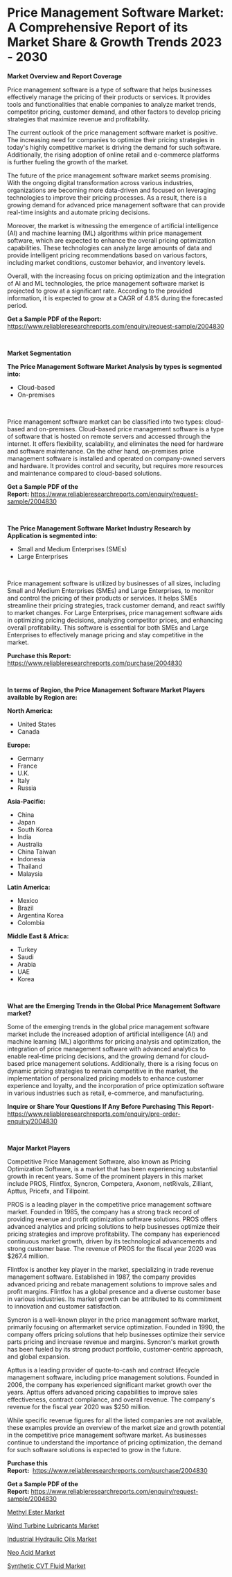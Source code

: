 <p><h1>Price Management Software Market: A Comprehensive Report of its Market Share & Growth Trends 2023 - 2030</h1></p><p><strong>Market Overview and Report Coverage</strong></p>
<p><p>Price management software is a type of software that helps businesses effectively manage the pricing of their products or services. It provides tools and functionalities that enable companies to analyze market trends, competitor pricing, customer demand, and other factors to develop pricing strategies that maximize revenue and profitability.</p><p>The current outlook of the price management software market is positive. The increasing need for companies to optimize their pricing strategies in today's highly competitive market is driving the demand for such software. Additionally, the rising adoption of online retail and e-commerce platforms is further fueling the growth of the market.</p><p>The future of the price management software market seems promising. With the ongoing digital transformation across various industries, organizations are becoming more data-driven and focused on leveraging technologies to improve their pricing processes. As a result, there is a growing demand for advanced price management software that can provide real-time insights and automate pricing decisions.</p><p>Moreover, the market is witnessing the emergence of artificial intelligence (AI) and machine learning (ML) algorithms within price management software, which are expected to enhance the overall pricing optimization capabilities. These technologies can analyze large amounts of data and provide intelligent pricing recommendations based on various factors, including market conditions, customer behavior, and inventory levels.</p><p>Overall, with the increasing focus on pricing optimization and the integration of AI and ML technologies, the price management software market is projected to grow at a significant rate. According to the provided information, it is expected to grow at a CAGR of 4.8% during the forecasted period.</p></p>
<p><strong>Get a Sample PDF of the Report:</strong> <a href="https://www.reliableresearchreports.com/enquiry/request-sample/2004830">https://www.reliableresearchreports.com/enquiry/request-sample/2004830</a></p>
<p>&nbsp;</p>
<p><strong>Market Segmentation</strong></p>
<p><strong>The Price Management Software Market Analysis by types is segmented into:</strong></p>
<p><ul><li>Cloud-based</li><li>On-premises</li></ul></p>
<p>&nbsp;</p>
<p><p>Price management software market can be classified into two types: cloud-based and on-premises. Cloud-based price management software is a type of software that is hosted on remote servers and accessed through the internet. It offers flexibility, scalability, and eliminates the need for hardware and software maintenance. On the other hand, on-premises price management software is installed and operated on company-owned servers and hardware. It provides control and security, but requires more resources and maintenance compared to cloud-based solutions.</p></p>
<p><strong>Get a Sample PDF of the Report:</strong>&nbsp;<a href="https://www.reliableresearchreports.com/enquiry/request-sample/2004830">https://www.reliableresearchreports.com/enquiry/request-sample/2004830</a></p>
<p>&nbsp;</p>
<p><strong>The Price Management Software Market Industry Research by Application is segmented into:</strong></p>
<p><ul><li>Small and Medium Enterprises (SMEs)</li><li>Large Enterprises</li></ul></p>
<p>&nbsp;</p>
<p><p>Price management software is utilized by businesses of all sizes, including Small and Medium Enterprises (SMEs) and Large Enterprises, to monitor and control the pricing of their products or services. It helps SMEs streamline their pricing strategies, track customer demand, and react swiftly to market changes. For Large Enterprises, price management software aids in optimizing pricing decisions, analyzing competitor prices, and enhancing overall profitability. This software is essential for both SMEs and Large Enterprises to effectively manage pricing and stay competitive in the market.</p></p>
<p><strong>Purchase this Report:</strong>&nbsp; <a href="https://www.reliableresearchreports.com/purchase/2004830">https://www.reliableresearchreports.com/purchase/2004830</a></p>
<p>&nbsp;</p>
<p><strong>In terms of Region, the Price Management Software Market Players available by Region are:</strong></p>
<p>
    <p> <strong> North America: </strong>
        <ul>
            <li>United States</li>
            <li>Canada</li>
        </ul>
        </p> 
    <p> <strong> Europe: </strong>
        <ul>
            <li>Germany</li>
            <li>France</li>
            <li>U.K.</li>
            <li>Italy</li>
            <li>Russia</li>
        </ul>
        </p> 
    <p> <strong> Asia-Pacific: </strong>
        <ul>
            <li>China</li>
            <li>Japan</li>
            <li>South Korea</li>
            <li>India</li>
            <li>Australia</li>
            <li>China Taiwan</li>
            <li>Indonesia</li>
            <li>Thailand</li>
            <li>Malaysia</li>
        </ul>
        </p> 
    <p> <strong> Latin America: </strong>
        <ul>
            <li>Mexico</li>
            <li>Brazil</li>
            <li>Argentina Korea</li>
            <li>Colombia</li>
        </ul>
        </p> 
    <p> <strong> Middle East & Africa: </strong>
        <ul>
            <li>Turkey</li>
            <li>Saudi</li>
            <li>Arabia</li>
            <li>UAE</li>
            <li>Korea</li>
        </ul>
    </p>
    </p>
<p>&nbsp;</p>
<p><strong>What are the Emerging Trends in the Global Price Management Software market?</strong></p>
<p><p>Some of the emerging trends in the global price management software market include the increased adoption of artificial intelligence (AI) and machine learning (ML) algorithms for pricing analysis and optimization, the integration of price management software with advanced analytics to enable real-time pricing decisions, and the growing demand for cloud-based price management solutions. Additionally, there is a rising focus on dynamic pricing strategies to remain competitive in the market, the implementation of personalized pricing models to enhance customer experience and loyalty, and the incorporation of price optimization software in various industries such as retail, e-commerce, and manufacturing.</p></p>
<p><strong>Inquire or Share Your Questions If Any Before Purchasing This Report</strong>- <a href="https://www.reliableresearchreports.com/enquiry/pre-order-enquiry/2004830">https://www.reliableresearchreports.com/enquiry/pre-order-enquiry/2004830</a></p>
<p>&nbsp;</p>
<p><strong>Major Market Players</strong></p>
<p><p>Competitive Price Management Software, also known as Pricing Optimization Software, is a market that has been experiencing substantial growth in recent years. Some of the prominent players in this market include PROS, Flintfox, Syncron, Competera, Axonom, netRivals, Zilliant, Apttus, Pricefx, and Tillpoint.</p><p>PROS is a leading player in the competitive price management software market. Founded in 1985, the company has a strong track record of providing revenue and profit optimization software solutions. PROS offers advanced analytics and pricing solutions to help businesses optimize their pricing strategies and improve profitability. The company has experienced continuous market growth, driven by its technological advancements and strong customer base. The revenue of PROS for the fiscal year 2020 was $267.4 million.</p><p>Flintfox is another key player in the market, specializing in trade revenue management software. Established in 1987, the company provides advanced pricing and rebate management solutions to improve sales and profit margins. Flintfox has a global presence and a diverse customer base in various industries. Its market growth can be attributed to its commitment to innovation and customer satisfaction.</p><p>Syncron is a well-known player in the price management software market, primarily focusing on aftermarket service optimization. Founded in 1990, the company offers pricing solutions that help businesses optimize their service parts pricing and increase revenue and margins. Syncron's market growth has been fueled by its strong product portfolio, customer-centric approach, and global expansion.</p><p>Apttus is a leading provider of quote-to-cash and contract lifecycle management software, including price management solutions. Founded in 2006, the company has experienced significant market growth over the years. Apttus offers advanced pricing capabilities to improve sales effectiveness, contract compliance, and overall revenue. The company's revenue for the fiscal year 2020 was $250 million.</p><p>While specific revenue figures for all the listed companies are not available, these examples provide an overview of the market size and growth potential in the competitive price management software market. As businesses continue to understand the importance of pricing optimization, the demand for such software solutions is expected to grow in the future.</p></p>
<p><strong>Purchase this Report:</strong>&nbsp;&nbsp;<a href="https://www.reliableresearchreports.com/purchase/2004830">https://www.reliableresearchreports.com/purchase/2004830</a></p>
<p></p>
<p><strong>Get a Sample PDF of the Report:</strong>&nbsp;<a href="https://www.reliableresearchreports.com/enquiry/request-sample/2004830">https://www.reliableresearchreports.com/enquiry/request-sample/2004830</a></p>
<p><p><a href="https://medium.com/@yuvicharp23/methyl-ester-market-share-evolution-and-market-growth-trends-2023-2030-ee142434de54">Methyl Ester Market</a></p><p><a href="https://medium.com/@smriti.reportprime/wind-turbine-lubricants-market-insights-into-market-cagr-market-trends-and-growth-strategies-c01c5230ce54">Wind Turbine Lubricants Market</a></p><p><a href="https://medium.com/@kartik.reportprime/industrial-hydraulic-oils-market-trends-and-market-analysis-forecasted-for-period-2023-2030-bcd2fdde7b18">Industrial Hydraulic Oils Market</a></p><p><a href="https://medium.com/@chiragreportprime4/neo-acid-market-exploring-market-share-market-trends-and-future-growth-63f6bb29581f">Neo Acid Market</a></p><p><a href="https://medium.com/@jhonwin654/synthetic-cvt-fluid-market-trends-forecast-and-competitive-analysis-to-2030-c88e7ad605c2">Synthetic CVT Fluid Market</a></p></p>
